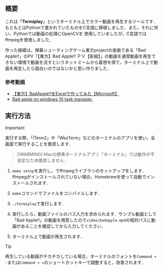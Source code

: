 ## 概要

これは「**Termiplay**」というターミナル上でカラー動画を再生するツールです．
もともとはPythonで書かれていたものをC言語に移植しました．また，それに伴い，Pythonでは動画の処理にOpenCVを 使用していましたが，C言語ではffmpegを使用しました．

作った経緯は，弾幕シューティングゲーム東方projectの楽曲である「Bad Apple!!」のPV「【東方】Bad Apple!! ＰＶ【影絵】」の動画を通常動画を再生できない環境で動画を流すというネットミームから着想を得て，ターミナル上で動画を再生したら面白いのではないかと思い作りました．

### 参考動画

- [【東方】BadApple!!をExcelで作ってみた【Microsoft】](https://youtu.be/vPY_kutz2fY)
- [Bad apple on windows 10 task manager.](https://youtu.be/sBeI30ccb6g)

## 実行方法

> [!IMPORTANT]
> 実行する際，「iTerm2」や「WezTerm」などのターミナルのアプリを使い，全画面で実行することを推奨します．
> > [!WARMING]
> > Macの標準ターミナルアプリ「ターミナル」では動作が不安定なため推奨しません．

1. `make setup`を実行し，でffmpegライブラリのセットアップをします．ffmpegがインストールされていない場合，Homebrewを使って自動でインストールされます．
2. `make`コマンドでファイルをコンパイルします．
3. `./termiplay`で実行します．

4. 実行したら，動画ファイルのパス入力を求められます．サンプル動画として「Bad Apple!!」の動画を用意したので`video/badapple.mp4`の相対パスに動画があることを確認してから入力してください．
5. ターミナル上で動画が再生されます．

> [!TIP]
> 再生している動画がチカチカしている場合，ターミナルのフォントを`Command + -`または`Command + =`のショートカットキーで調整すると，改善されます．
